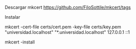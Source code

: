 Descargar mkcert
https://github.com/FiloSottile/mkcert/tags

Instalar

mkcert -cert-file certs/cert.pem -key-file certs/key.pem "universidad.localhost" "*.universidad.localhost" 127.0.0.1 ::1

mkcert -install


